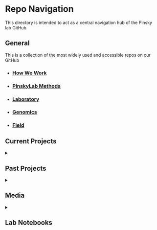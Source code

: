Repo Navigation
===============
This directory is intended to act as a central navigation hub of the Pinsky lab GitHub

## General
This is a collection of the most widely used and accessible repos on our GitHub

- ### [How We Work](https://github.com/pinskylab/how_we_work)
- ### [PinskyLab Methods](https://github.com/pinskylab/pinskylab_methods)
- ### [Laboratory](https://github.com/pinskylab/laboratory)
- ### [Genomics](https://github.com/pinskylab/genomics)
- ### [Field](https://github.com/pinskylab/field)

## Current Projects


<details>
<summary>

## Past Projects
  
</summary>

The repos below make up the collection of projects previously worked on by our lab group

  <br>
  <details>
  <summary>

  ### 2020
  
  </summary>
  
  Projects finished or no longer being actively developed as of 2020
  
  <br>
  
  - #### [Coral Restoration](https://github.com/pinskylab/coral-restoration)
  - #### [Philippines Clownfish and Anemone DB-Build](https://github.com/pinskylab/leyteBuildDB)
  - #### [Clownfish Metapopulation Dynamics](https://github.com/pinskylab/Clownfish_metapop)
  - #### [Sp Trait and Geographic Distribution Relationship](https://github.com/pinskylab/ShiftTraitsPlus)
  - #### [Size-Structured Population Bayesian Regression Model](https://github.com/pinskylab/Fish_regression_ABC)
  - #### [Adult Summer Flounder population Structure-Locus Associations](https://github.com/pinskylab/adultPADE)
  - #### [Larval Summer Flounder Connectivity](https://github.com/pinskylab/PADEconnectivity)
  - #### [Sp-Specific Climate Velocities](https://github.com/pinskylab/speciesClimateVelocity)
  - #### [Fish and Fishing Synchonicity](https://github.com/pinskylab/cnhFishSynchrony)
  
  </details>

  <br>
  <details>
  <summary>

  ### 2019
  
  </summary>
  
  Projects finished or no longer being actively developed as of 2019
  
  <br>
  
  - #### [Coral Adaptive Capacity](https://github.com/pinskylab/coral-adaptation)
  - #### [NJNC Larval Analysis](https://github.com/pinskylab/NJNC-Larval-Analysis)
  - #### [Clownfish Fecundity](https://github.com/pinskylab/YawdoszynClownfishFecundity)
  - #### [Clownfish Transect](https://github.com/pinskylab/clownfishTransect)
  - #### [Clownfish Tail Color](https://github.com/pinskylab/Clown_Fish_Tail_Color_Darrow)
  - #### [Anemone-Clownfish Carrying Capacity](https://github.com/pinskylab/Clownfish_group_structure)
  - #### [Clownfish-Anemone Sp. Succession Dynamics](https://github.com/pinskylab/adriana)
  - #### [Eco-Evo Coral Adaptation to Climate Change](https://github.com/pinskylab/ecoevo_coral)
  - #### [Model Inference of Alt Stable States](https://github.com/pinskylab/Multiple-Attractor-Inference)
  - #### [Species Extinction Inference](https://github.com/pinskylab/species-extinction_RN)
  - #### [GATK vs Freebayes Performance Comparison](https://github.com/pinskylab/gatk-v-free)
  - #### [Climate-Driven Shifts in Marine Sp.](https://github.com/pinskylab/ARMS_ClimateShift)
  - #### [Marine Invert Sp. Trait Impact](https://github.com/pinskylab/marine-inverts-species-traits)
  - #### [Clownfish Demographics](https://github.com/pinskylab/clownfish-demographics)
  - #### [Species Distribution Projection Uncertainty](https://github.com/pinskylab/project_uncertainty)
  - #### [Marine Habitat Shift Projections](https://github.com/pinskylab/project_velocity)
  - #### [Clownfish Geospatial Distribution](https://github.com/pinskylab/clownfish-movement)
  
  </details>

  <br>
  <details>
  <summary>

  ### 2018
  
  </summary>
  
  Projects finished or no longer being actively developed as of 2018
  
  <br>
  
  - #### [Clowfish Data Analysis](https://github.com/pinskylab/Clownfish_data_analysis)
  - #### [Colonization Extinction](https://github.com/pinskylab/colonizationExtinction)
  - #### [Zaman Ponyfish](https://github.com/pinskylab/zaman_ponyfish)
  - #### [Philippines Clownfish GIS](https://github.com/pinskylab/Phils_GIS_R)

  </details>
  <details>
  <summary>

  ### 2017
  
  </summary>
  
  Projects finished or no longer being actively developed as of 2017
  
  <br>
  
  - #### [Biome Variability](https://github.com/pinskylab/biomeVariability)

  </details>
</details>

<details>
<summary>

## Media
  
</summary>

Within these repos are numerous photos taken throughout the years
<br>
  
- ### [2018 Philippines Photos](https://github.com/pinskylab/2018PhilippinesPhotos)  
- ### [2017 Philippines Photos](https://github.com/pinskylab/2017PhilippinesPhotos) 
- ### [2016 Philippines Photos](https://github.com/pinskylab/2016PhilippinesPhotos)
- ### [2015 Philippines Photos](https://github.com/pinskylab/2015PhilippinesPhotos)
- ### [2014 Philippines Photos](https://github.com/pinskylab/2014PhilippinesPhotos)

</details>

<details>
<summary>

## Lab Notebooks
  
</summary>

Culmination of lab notebooks (where available)
<br>
  
- ### []()

</details>

